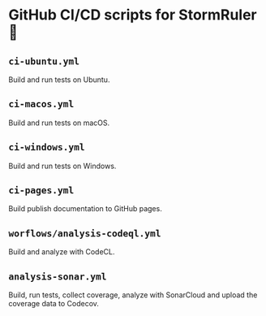 <!--=-=-=-=-=-=-=-=-=-=-=-=-=-=-=-=-=-=-=-=-=-=-=-=-=-=-=-=-=-=-=-=-=-=-=-=-=-->
# GitHub CI/CD scripts for StormRuler🦜
<!--=-=-=-=-=-=-=-=-=-=-=-=-=-=-=-=-=-=-=-=-=-=-=-=-=-=-=-=-=-=-=-=-=-=-=-=-=-->

<!----------------------------------------------------------------------------->
## `ci-ubuntu.yml`
<!----------------------------------------------------------------------------->
Build and run tests on Ubuntu.

<!----------------------------------------------------------------------------->
## `ci-macos.yml`
<!----------------------------------------------------------------------------->
Build and run tests on macOS.

<!----------------------------------------------------------------------------->
## `ci-windows.yml`
<!----------------------------------------------------------------------------->
Build and run tests on Windows.

<!----------------------------------------------------------------------------->
## `ci-pages.yml`
<!----------------------------------------------------------------------------->
Build publish documentation to GitHub pages.

<!----------------------------------------------------------------------------->
## `worflows/analysis-codeql.yml`
<!----------------------------------------------------------------------------->
Build and analyze with CodeCL.

<!----------------------------------------------------------------------------->
## `analysis-sonar.yml`
<!----------------------------------------------------------------------------->
Build, run tests, collect coverage, analyze with SonarCloud and upload the 
coverage data to Codecov.
